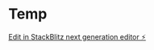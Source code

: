 # Temp

[Edit in StackBlitz next generation editor ⚡️](https://stackblitz.com/~/github.com/Jensg79/Temp)